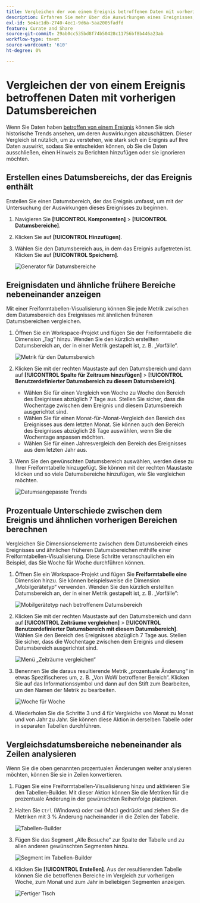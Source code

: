 ```yaml
---
title: Vergleichen der von einem Ereignis betroffenen Daten mit vorherigen Datumsbereichen
description: Erfahren Sie mehr über die Auswirkungen eines Ereignisses, z. B. eines Implementierungsproblems oder -ausfalls, indem Sie es mit früheren Trends vergleichen.
exl-id: 5e4ac1db-2740-4ec1-9d6a-5aa2005fadfd
feature: Curate and Share
source-git-commit: 29ab0cc535bd8f74b50428c11756bf8b446a23ab
workflow-type: tm+mt
source-wordcount: '610'
ht-degree: 0%

---
```


# Vergleichen der von einem Ereignis betroffenen Daten mit vorherigen Datumsbereichen

Wenn Sie Daten haben [betroffen von einem Ereignis](overview.md) können Sie sich historische Trends ansehen, um deren Auswirkungen abzuschätzen. Dieser Vergleich ist nützlich, um zu verstehen, wie stark sich ein Ereignis auf Ihre Daten auswirkt, sodass Sie entscheiden können, ob Sie die Daten ausschließen, einen Hinweis zu Berichten hinzufügen oder sie ignorieren möchten.

## Erstellen eines Datumsbereichs, der das Ereignis enthält

Erstellen Sie einen Datumsbereich, der das Ereignis umfasst, um mit der Untersuchung der Auswirkungen dieses Ereignisses zu beginnen.

1. Navigieren Sie **[!UICONTROL Komponenten]** > **[!UICONTROL Datumsbereiche]**.
2. Klicken Sie auf **[!UICONTROL Hinzufügen]**.
3. Wählen Sie den Datumsbereich aus, in dem das Ereignis aufgetreten ist. Klicken Sie auf **[!UICONTROL Speichern]**.

   ![Generator für Datumsbereiche](assets/date_range_builder.png)

## Ereignisdaten und ähnliche frühere Bereiche nebeneinander anzeigen

Mit einer Freiformtabellen-Visualisierung können Sie jede Metrik zwischen dem Datumsbereich des Ereignisses mit ähnlichen früheren Datumsbereichen vergleichen.

1. Öffnen Sie ein Workspace-Projekt und fügen Sie der Freiformtabelle die Dimension „Tag“ hinzu. Wenden Sie den kürzlich erstellten Datumsbereich an, der in einer Metrik gestapelt ist, z. B. „Vorfälle“.

   ![Metrik für den Datumsbereich](assets/date_range_metric.png)

2. Klicken Sie mit der rechten Maustaste auf den Datumsbereich und dann auf **[!UICONTROL Spalte für Zeitraum hinzufügen]** > **[!UICONTROL Benutzerdefinierter Datumsbereich zu diesem Datumsbereich]**.
   * Wählen Sie für einen Vergleich von Woche zu Woche den Bereich des Ereignisses abzüglich 7 Tage aus. Stellen Sie sicher, dass die Wochentage zwischen dem Ereignis und diesem Datumsbereich ausgerichtet sind.
   * Wählen Sie für einen Monat-für-Monat-Vergleich den Bereich des Ereignisses aus dem letzten Monat. Sie können auch den Bereich des Ereignisses abzüglich 28 Tage auswählen, wenn Sie die Wochentage anpassen möchten.
   * Wählen Sie für einen Jahresvergleich den Bereich des Ereignisses aus dem letzten Jahr aus.
3. Wenn Sie den gewünschten Datumsbereich auswählen, werden diese zu Ihrer Freiformtabelle hinzugefügt. Sie können mit der rechten Maustaste klicken und so viele Datumsbereiche hinzufügen, wie Sie vergleichen möchten.

   ![Datumsangepasste Trends](assets/date_aligned_trends.png)

## Prozentuale Unterschiede zwischen dem Ereignis und ähnlichen vorherigen Bereichen berechnen

Vergleichen Sie Dimensionselemente zwischen dem Datumsbereich eines Ereignisses und ähnlichen früheren Datumsbereichen mithilfe einer Freiformtabellen-Visualisierung. Diese Schritte veranschaulichen ein Beispiel, das Sie Woche für Woche durchführen können.

1. Öffnen Sie ein Workspace-Projekt und fügen Sie **Freiformtabelle eine** Dimension hinzu. Sie können beispielsweise die Dimension „Mobilgerätetyp“ verwenden. Wenden Sie den kürzlich erstellten Datumsbereich an, der in einer Metrik gestapelt ist, z. B. „Vorfälle“:

   ![Mobilgerätetyp nach betroffenem Datumsbereich](assets/mobile_device_type.png)

2. Klicken Sie mit der rechten Maustaste auf den Datumsbereich und dann auf **[!UICONTROL Zeiträume vergleichen]** > **[!UICONTROL Benutzerdefinierter Datumsbereich mit diesem Datumsbereich]**. Wählen Sie den Bereich des Ereignisses abzüglich 7 Tage aus. Stellen Sie sicher, dass die Wochentage zwischen dem Ereignis und diesem Datumsbereich ausgerichtet sind.

   ![Menü „Zeiträume vergleichen“](assets/compare_time_custom.png)

3. Benennen Sie die daraus resultierende Metrik „prozentuale Änderung“ in etwas Spezifischeres um, z. B. „Von WoW betroffener Bereich“. Klicken Sie auf das Informationssymbol und dann auf den Stift zum Bearbeiten, um den Namen der Metrik zu bearbeiten.

   ![Woche für Woche](assets/wow_affected_range.png)

4. Wiederholen Sie die Schritte 3 und 4 für Vergleiche von Monat zu Monat und von Jahr zu Jahr. Sie können diese Aktion in derselben Tabelle oder in separaten Tabellen durchführen.

## Vergleichsdatumsbereiche nebeneinander als Zeilen analysieren

Wenn Sie die oben genannten prozentualen Änderungen weiter analysieren möchten, können Sie sie in Zeilen konvertieren.

1. Fügen Sie eine Freiformtabellen-Visualisierung hinzu und aktivieren Sie den Tabellen-Builder. Mit dieser Aktion können Sie die Metriken für die prozentuale Änderung in der gewünschten Reihenfolge platzieren.
2. Halten Sie `Ctrl` (Windows) oder `Cmd` (Mac) gedrückt und ziehen Sie die Metriken mit 3 % Änderung nacheinander in die Zeilen der Tabelle.

   ![Tabellen-Builder](assets/table_builder.png)

3. Fügen Sie das Segment „Alle Besuche“ zur Spalte der Tabelle und zu allen anderen gewünschten Segmenten hinzu.

   ![Segment im Tabellen-Builder](assets/table_builder_segments.png)

4. Klicken Sie **[!UICONTROL Erstellen]**. Aus der resultierenden Tabelle können Sie die betroffenen Bereiche im Vergleich zur vorherigen Woche, zum Monat und zum Jahr in beliebigen Segmenten anzeigen.

   ![Fertiger Tisch](assets/table_builder_finished.png)
